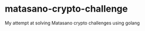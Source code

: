 matasano-crypto-challenge
=========================

My attempt at solving  Matasano crypto challenges using golang
